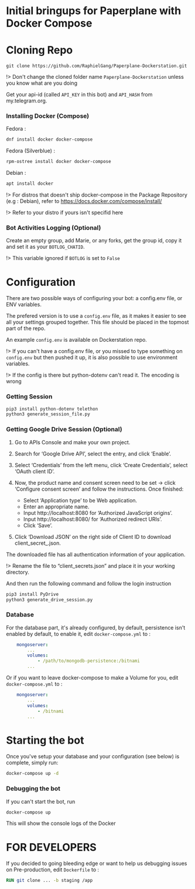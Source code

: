 # Initial bringups for Paperplane with Docker Compose

# Cloning Repo

    git clone https://github.com/RaphielGang/Paperplane-Dockerstation.git

!> Don't change the cloned folder name `Paperplane-Dockerstation` unless you know what are you doing

Get your api-id (called `API_KEY` in this bot) and `API_HASH` from my.telegram.org.

### Installing Docker (Compose)

Fedora :

```sh
dnf install docker docker-compose
```

Fedora (Silverblue) :

```sh
rpm-ostree install docker docker-compose
```

Debian :

```sh
apt install docker
```

!> For distros that doesn't ship docker-compose in the Package Repository (e.g : Debian), refer to https://docs.docker.com/compose/install/

!> Refer to your distro if yours isn't specifid here

### Bot Activities Logging (Optional)

Create an empty group, add Marie, or any forks, get the group id, copy it and set it as your `BOTLOG_CHATID`.

!> This variable ignored if `BOTLOG` is set to `False`

# Configuration

There are two possible ways of configuring your bot: a config.env file, or ENV variables.

The prefered version is to use a `config.env` file, as it makes it easier to see all your settings grouped together.
This file should be placed in the topmost part of the repo.

An example `config.env` is available on Dockerstation repo.

!> If you can't have a config.env file, or you missed to type something on `config.env` but then pushed it up, it is also possible to use environment variables.

!> If the config is there but python-dotenv can't read it. The encoding is wrong

### Getting Session

```sh
pip3 install python-dotenv telethon
python3 generate_session_file.py
```

### Getting Google Drive Session (Optional)

1. Go to APIs Console and make your own project.
2. Search for ‘Google Drive API’, select the entry, and click ‘Enable’.
3. Select ‘Credentials’ from the left menu, click ‘Create Credentials’, select ‘OAuth client ID’.
4. Now, the product name and consent screen need to be set -> click ‘Configure consent screen’ and follow the instructions. Once finished:

    - Select ‘Application type’ to be Web application.
    - Enter an appropriate name.
    - Input http://localhost:8080 for ‘Authorized JavaScript origins’.
    - Input http://localhost:8080/ for ‘Authorized redirect URIs’.
    - Click ‘Save’.

5. Click ‘Download JSON’ on the right side of Client ID to download client_secret_<really long ID>.json.

The downloaded file has all authentication information of your application.

!> Rename the file to “client_secrets.json” and place it in your working directory.

And then run the following command and follow the login instruction

```sh
pip3 install PyDrive
python3 generate_drive_session.py
```

### Database

For the database part, it's already configured, by default, persistence isn't enabled by default, to enable it, edit
`docker-compose.yml` to :

```yml
    mongoserver:
        ...
        volumes:
            - /path/to/mongodb-persistence:/bitnami
        ...
```

Or if you want to leave docker-compose to make a Volume for you, edit `docker-compose.yml` to :

```yml
    mongoserver:
        ...
        volumes:
            - /bitnami
        ...
```

# Starting the bot

Once you've setup your database and your configuration (see below) is complete, simply run:

```sh
docker-compose up -d
```

### Debugging the bot

If you can't start the bot, run

```sh
docker-compose up
```

This will show the console logs of the Docker


# FOR DEVELOPERS

If you decided to going bleeding edge or want to help us debugging issues on Pre-production,
edit `Dockerfile` to :

```Dockerfile
RUN git clone ... -b staging /app
```